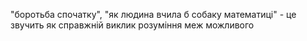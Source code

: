 "боротьба спочатку", "як людина вчила б собаку математиці" - це звучить як справжній виклик розуміння меж можливого